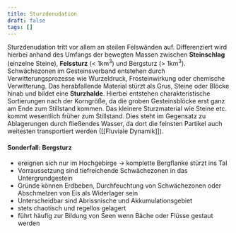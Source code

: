 ```yaml
---
title: Sturzdenudation
draft: false
tags: []
---
```

Sturzdenudation tritt vor allem an steilen Felswänden auf. Differenziert wird hierbei anhand des Umfangs der bewegten Massen zwischen __Steinschlag__ (einzelne Steine), __Felssturz__ (< 1km<sup>3</sup>) und Bergsturz (> 1km<sup>3</sup>). Schwächezonen im Gesteinsverband entstehen durch Verwitterungsprozesse wie Wurzeldruck, Frosteinwirkung oder chemische Verwitterung. 
Das herabfallende Material stürzt als Grus, Steine oder Blöcke hinab und bildet eine __Sturzhalde__. Hierbei entstehen charakteristische Sortierungen nach der Korngröße, da die groben Gesteinsblöcke erst ganz am Ende zum Stillstand kommen. Das kleinere Sturzmaterial wie Steine etc. kommt wesentlich früher zum Stillstand. Dies steht im Gegensatz zu Ablagerungen durch fließendes Wasser, da dort die feinsten Partikel auch weitesten transportiert werden ([[Fluviale Dynamik]]).

#### Sonderfall: Bergsturz
- ereignen sich nur im Hochgebirge -> komplette Bergflanke stürzt ins Tal
- Vorraussetzung sind tiefreichende Schwächezonen in das Untergrundgestein
- Gründe können Erdbeben, Durchfeuchtung von Schwächezonen oder Abschmelzen von Eis als Widerlager sein
- Unterscheidbar sind Abrissnische und Akkumulationsgebiet
- stets chaotisch und regellos gelagert
- führt häufig zur Bildung von Seen wenn Bäche oder Flüsse gestaut werden
